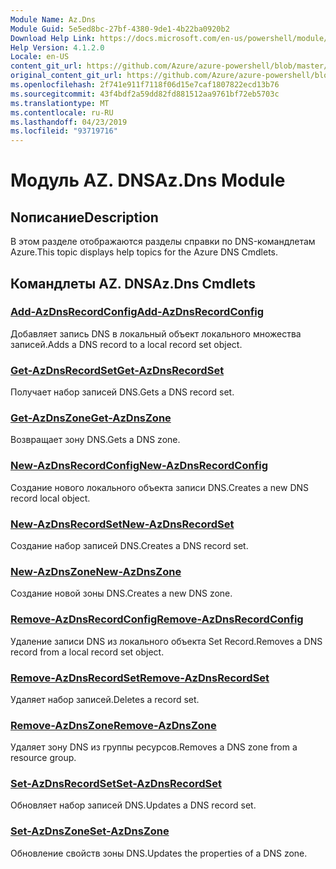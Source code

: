 ```yaml
---
Module Name: Az.Dns
Module Guid: 5e5ed8bc-27bf-4380-9de1-4b22ba0920b2
Download Help Link: https://docs.microsoft.com/en-us/powershell/module/az.dns
Help Version: 4.1.2.0
Locale: en-US
content_git_url: https://github.com/Azure/azure-powershell/blob/master/src/Dns/Dns/help/Az.DNS.md
original_content_git_url: https://github.com/Azure/azure-powershell/blob/master/src/Dns/Dns/help/Az.DNS.md
ms.openlocfilehash: 2f741e911f7118f06d15e7caf1807822ecd13b76
ms.sourcegitcommit: 43f4bdf2a59dd82fd881512aa9761bf72eb5703c
ms.translationtype: MT
ms.contentlocale: ru-RU
ms.lasthandoff: 04/23/2019
ms.locfileid: "93719716"
---
```

# <span data-ttu-id="095e7-101">Модуль AZ. DNS</span><span class="sxs-lookup"><span data-stu-id="095e7-101">Az.Dns Module</span></span>
## <span data-ttu-id="095e7-102">Nописание</span><span class="sxs-lookup"><span data-stu-id="095e7-102">Description</span></span>
<span data-ttu-id="095e7-103">В этом разделе отображаются разделы справки по DNS-командлетам Azure.</span><span class="sxs-lookup"><span data-stu-id="095e7-103">This topic displays help topics for the Azure DNS Cmdlets.</span></span>

## <span data-ttu-id="095e7-104">Командлеты AZ. DNS</span><span class="sxs-lookup"><span data-stu-id="095e7-104">Az.Dns Cmdlets</span></span>
### [<span data-ttu-id="095e7-105">Add-AzDnsRecordConfig</span><span class="sxs-lookup"><span data-stu-id="095e7-105">Add-AzDnsRecordConfig</span></span>](Add-AzDnsRecordConfig.md)
<span data-ttu-id="095e7-106">Добавляет запись DNS в локальный объект локального множества записей.</span><span class="sxs-lookup"><span data-stu-id="095e7-106">Adds a DNS record to a local record set object.</span></span>

### [<span data-ttu-id="095e7-107">Get-AzDnsRecordSet</span><span class="sxs-lookup"><span data-stu-id="095e7-107">Get-AzDnsRecordSet</span></span>](Get-AzDnsRecordSet.md)
<span data-ttu-id="095e7-108">Получает набор записей DNS.</span><span class="sxs-lookup"><span data-stu-id="095e7-108">Gets a DNS record set.</span></span>

### [<span data-ttu-id="095e7-109">Get-AzDnsZone</span><span class="sxs-lookup"><span data-stu-id="095e7-109">Get-AzDnsZone</span></span>](Get-AzDnsZone.md)
<span data-ttu-id="095e7-110">Возвращает зону DNS.</span><span class="sxs-lookup"><span data-stu-id="095e7-110">Gets a DNS zone.</span></span>

### [<span data-ttu-id="095e7-111">New-AzDnsRecordConfig</span><span class="sxs-lookup"><span data-stu-id="095e7-111">New-AzDnsRecordConfig</span></span>](New-AzDnsRecordConfig.md)
<span data-ttu-id="095e7-112">Создание нового локального объекта записи DNS.</span><span class="sxs-lookup"><span data-stu-id="095e7-112">Creates a new DNS record local object.</span></span>

### [<span data-ttu-id="095e7-113">New-AzDnsRecordSet</span><span class="sxs-lookup"><span data-stu-id="095e7-113">New-AzDnsRecordSet</span></span>](New-AzDnsRecordSet.md)
<span data-ttu-id="095e7-114">Создание набор записей DNS.</span><span class="sxs-lookup"><span data-stu-id="095e7-114">Creates a DNS record set.</span></span>

### [<span data-ttu-id="095e7-115">New-AzDnsZone</span><span class="sxs-lookup"><span data-stu-id="095e7-115">New-AzDnsZone</span></span>](New-AzDnsZone.md)
<span data-ttu-id="095e7-116">Создание новой зоны DNS.</span><span class="sxs-lookup"><span data-stu-id="095e7-116">Creates a new DNS zone.</span></span>

### [<span data-ttu-id="095e7-117">Remove-AzDnsRecordConfig</span><span class="sxs-lookup"><span data-stu-id="095e7-117">Remove-AzDnsRecordConfig</span></span>](Remove-AzDnsRecordConfig.md)
<span data-ttu-id="095e7-118">Удаление записи DNS из локального объекта Set Record.</span><span class="sxs-lookup"><span data-stu-id="095e7-118">Removes a DNS record from a local record set object.</span></span>

### [<span data-ttu-id="095e7-119">Remove-AzDnsRecordSet</span><span class="sxs-lookup"><span data-stu-id="095e7-119">Remove-AzDnsRecordSet</span></span>](Remove-AzDnsRecordSet.md)
<span data-ttu-id="095e7-120">Удаляет набор записей.</span><span class="sxs-lookup"><span data-stu-id="095e7-120">Deletes a record set.</span></span>

### [<span data-ttu-id="095e7-121">Remove-AzDnsZone</span><span class="sxs-lookup"><span data-stu-id="095e7-121">Remove-AzDnsZone</span></span>](Remove-AzDnsZone.md)
<span data-ttu-id="095e7-122">Удаляет зону DNS из группы ресурсов.</span><span class="sxs-lookup"><span data-stu-id="095e7-122">Removes a DNS zone from a resource group.</span></span>

### [<span data-ttu-id="095e7-123">Set-AzDnsRecordSet</span><span class="sxs-lookup"><span data-stu-id="095e7-123">Set-AzDnsRecordSet</span></span>](Set-AzDnsRecordSet.md)
<span data-ttu-id="095e7-124">Обновляет набор записей DNS.</span><span class="sxs-lookup"><span data-stu-id="095e7-124">Updates a DNS record set.</span></span>

### [<span data-ttu-id="095e7-125">Set-AzDnsZone</span><span class="sxs-lookup"><span data-stu-id="095e7-125">Set-AzDnsZone</span></span>](Set-AzDnsZone.md)
<span data-ttu-id="095e7-126">Обновление свойств зоны DNS.</span><span class="sxs-lookup"><span data-stu-id="095e7-126">Updates the properties of a DNS zone.</span></span>


